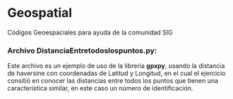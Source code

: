 # Geospatial
Códigos Geoespaciales para ayuda de la comunidad SIG


### Archivo DistanciaEntretodoslospuntos.py:

Este archivo es un ejemplo de  uso de la libreria **gpxpy**, usando la distancia de haversine con coordenadas de Latitud y Longitud, en el cual el ejercicio consitió en conocer las distancias entre todos los puntos que tienen una característica similar, en este caso un número de identificación. 
